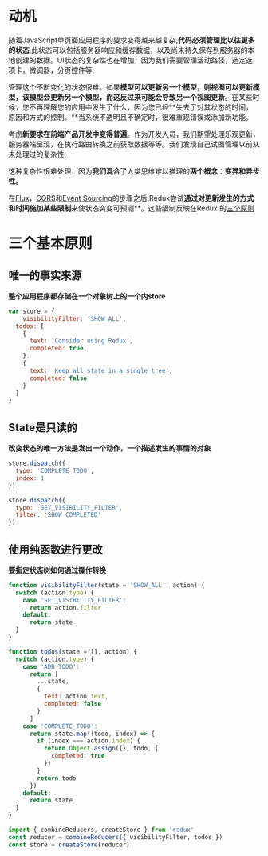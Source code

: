 # 动机

随着JavaScript单页面应用程序的要求变得越来越复杂,**代码必须管理比以往更多的状态**,此状态可以包括服务器响应和缓存数据，以及尚未持久保存到服务器的本地创建的数据。UI状态的复杂性也在增加，因为我们需要管理活动路径，选定选项卡，微调器，分页控件等;

管理这个不断变化的状态很难。如果**模型可以更新另一个模型，则视图可以更新模型，该模型会更新另一个模型，而这反过来可能会导致另一个视图更新**。在某些时候，您不再理解您的应用中发生了什么，因为您已经**失去了对其状态的时间，原因和方式的控制。**当系统不透明且不确定时，很难重现错误或添加新功能。

考虑**新要求在前端产品开发中变得普遍**。作为开发人员，我们期望处理乐观更新，服务器端呈现，在执行路由转换之前获取数据等等。我们发现自己试图管理以前从未处理过的复杂性;

这种复杂性很难处理，因为**我们混合**了人类思维难以推理的**两个概念**：**变异和异步性。**

在[Flux](http://facebook.github.io/flux)，[CQRS](http://martinfowler.com/bliki/CQRS.html)和[Event Sourcing](http://martinfowler.com/eaaDev/EventSourcing.html)的步骤之后,Redux尝试**通过对更新发生的方式和时间施加某些限制**来使状态突变可预测**。这些限制反映在Redux 的[三个原则](https://redux.js.org/introduction/three-principles)

# 三个基本原则

## 唯一的事实来源

**整个应用程序都存储在一个对象树上的一个内store**

```javascript
var store = {
    visibilityFilter: 'SHOW_ALL',
  todos: [
    {
      text: 'Consider using Redux',
      completed: true,
    },
    {
      text: 'Keep all state in a single tree',
      completed: false
    }
  ]
}
```



## State是只读的

**改变状态的唯一方法是发出一个动作，一个描述发生的事情的对象**

```javascript
store.dispatch({
  type: 'COMPLETE_TODO',
  index: 1
})

store.dispatch({
  type: 'SET_VISIBILITY_FILTER',
  filter: 'SHOW_COMPLETED'
})
```



## 使用纯函数进行更改

**要指定状态树如何通过操作转换**

```javascript
function visibilityFilter(state = 'SHOW_ALL', action) {
  switch (action.type) {
    case 'SET_VISIBILITY_FILTER':
      return action.filter
    default:
      return state
  }
}

function todos(state = [], action) {
  switch (action.type) {
    case 'ADD_TODO':
      return [
        ...state,
        {
          text: action.text,
          completed: false
        }
      ]
    case 'COMPLETE_TODO':
      return state.map((todo, index) => {
        if (index === action.index) {
          return Object.assign({}, todo, {
            completed: true
          })
        }
        return todo
      })
    default:
      return state
  }
}

import { combineReducers, createStore } from 'redux'
const reducer = combineReducers({ visibilityFilter, todos })
const store = createStore(reducer)
```

